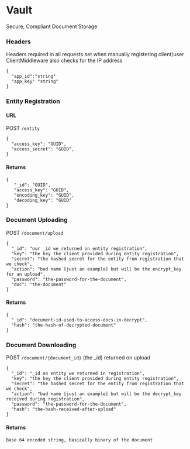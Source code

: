 # Vault

Secure, Compliant Document Storage

### Headers

Headers required in all requests set when manually registering client/user
ClientMiddleware also checks for the IP address
```
{
  "app_id":"string"
  "app_key" "string"
}
```

### Entity Registration

#### URL

POST `/entity`

```
{
  "access_key": "GUID", 
  "access_secret": "GUID", 
}
```

#### Returns

```
{
   "_id": "GUID",
   "access_key": "GUID",
   "encoding_key": "GUID",
   "decoding_key": "GUID"
}
```

### Document Uploading

POST `/document/upload`


```
{
  "_id": "our _id we returned on entity registration",
  "key": "the key the client provided during entity registration",
  "secret": "the hashed secret for the entity from registration that we check",
  "action": "bad name [just an example] but will be the encrypt_key for an upload",
  "password": "the-password-for-the-document",
  "doc": "the-document"
}
```

#### Returns
```
{
  "_id": "document-id-used-to-access-docs-in-decrypt",
  "hash": "the-hash-of-decrypted-document"
}
```

### Document Downloading

POST `/document/{document_id}` (the _id) returned on upload

```
{
  "_id": "_id on entity we returned in registration",
  "key": "the key the client provided during entity registration",
  "secret": "the hashed secret for the entity from registration that we check",
  "action": "bad name [just an example] but will be the decrypt_key received during registration",
  "password": "the-password-for-the-document",
  "hash": "the-hash-received-after-upload"
}
```

#### Returns
```
Base 64 encoded string, basically binary of the document
```
